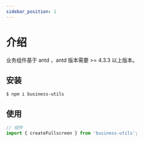 ```yaml
---
sidebar_position: 1
---
```


# 介绍

业务组件基于 antd ，antd 版本需要 >= 4.3.3 以上版本。

## 安装

```shell
$ npm i business-utils
```

## 使用

```js
// 组件
import { createFullscreen } from 'business-utils';
```
